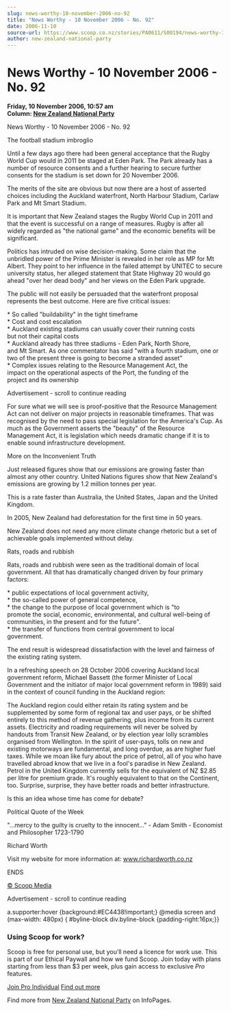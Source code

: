 ```yaml
---
slug: news-worthy-10-november-2006-no-92
title: "News Worthy - 10 November 2006 - No. 92"
date: 2006-11-10
source-url: https://www.scoop.co.nz/stories/PA0611/S00194/news-worthy-10-november-2006-no-92.htm
author: new-zealand-national-party
---
```

News Worthy - 10 November 2006 - No. 92
=======================================

**Friday, 10 November 2006, 10:57 am**  
**Column: [New Zealand National Party](https://info.scoop.co.nz/New_Zealand_National_Party)**

News Worthy - 10 November 2006 - No. 92

The football stadium imbroglio

Until a few days ago there had been general acceptance that the Rugby World Cup would in 2011 be staged at Eden Park. The Park already has a number of resource consents and a further hearing to secure further consents for the stadium is set down for 20 November 2006.

The merits of the site are obvious but now there are a host of asserted choices including the Auckland waterfront, North Harbour Stadium, Carlaw Park and Mt Smart Stadium.

It is important that New Zealand stages the Rugby World Cup in 2011 and that the event is successful on a range of measures. Rugby is after all widely regarded as "the national game" and the economic benefits will be significant.

Politics has intruded on wise decision-making. Some claim that the unbridled power of the Prime Minister is revealed in her role as MP for Mt Albert. They point to her influence in the failed attempt by UNITEC to secure university status, her alleged statement that State Highway 20 would go ahead "over her dead body" and her views on the Eden Park upgrade.

The public will not easily be persuaded that the waterfront proposal represents the best outcome. Here are five critical issues:

\* So called "buildability" in the tight timeframe  
\* Cost and cost escalation  
\* Auckland existing stadiums can usually cover their running costs  
but not their capital costs  
\* Auckland already has three stadiums - Eden Park, North Shore,  
and Mt Smart. As one commentator has said "with a fourth stadium, one or  
two of the present three is going to become a stranded asset"  
\* Complex issues relating to the Resource Management Act, the  
impact on the operational aspects of the Port, the funding of the  
project and its ownership

Advertisement - scroll to continue reading





For sure what we will see is proof-positive that the Resource Management Act can not deliver on major projects in reasonable timeframes. That was recognised by the need to pass special legislation for the America's Cup. As much as the Government asserts the "beauty" of the Resource Management Act, it is legislation which needs dramatic change if it is to enable sound infrastructure development.

  
More on the Inconvenient Truth

Just released figures show that our emissions are growing faster than almost any other country. United Nations figures show that New Zealand's emissions are growing by 1.2 million tonnes per year.

This is a rate faster than Australia, the United States, Japan and the United Kingdom.

In 2005, New Zealand had deforestation for the first time in 50 years.

New Zealand does not need any more climate change rhetoric but a set of achievable goals implemented without delay.

  
Rats, roads and rubbish

Rats, roads and rubbish were seen as the traditional domain of local government. All that has dramatically changed driven by four primary factors:

\* public expectations of local government activity,  
\* the so-called power of general competence,  
\* the change to the purpose of local government which is "to  
promote the social, economic, environmental, and cultural well-being of  
communities, in the present and for the future".  
\* the transfer of functions from central government to local  
government.

The end result is widespread dissatisfaction with the level and fairness of the existing rating system.

In a refreshing speech on 28 October 2006 covering Auckland local government reform, Michael Bassett (the former Minister of Local Government and the initiator of major local government reform in 1989) said in the context of council funding in the Auckland region:

The Auckland region could either retain its rating system and be supplemented by some form of regional tax and user pays, or be shifted entirely to this method of revenue gathering, plus income from its current assets. Electricity and roading requirements will never be solved by handouts from Transit New Zealand, or by election year lolly scrambles organised from Wellington. In the spirit of user-pays, tolls on new and existing motorways are fundamental, and long overdue, as are higher fuel taxes. While we moan like fury about the price of petrol, all of you who have travelled abroad know that we live in a fool's paradise in New Zealand. Petrol in the United Kingdom currently sells for the equivalent of NZ $2.85 per litre for premium grade. It's roughly equivalent to that on the Continent, too. Surprise, surprise, they have better roads and better infrastructure.

Is this an idea whose time has come for debate?

Political Quote of the Week

"...mercy to the guilty is cruelty to the innocent..." - Adam Smith - Economist and Philosopher 1723-1790

Richard Worth

  
Visit my website for more information at: www.richardworth.co.nz

  
ENDS

[© Scoop Media](http://www.scoop.co.nz/about/terms.html)  

Advertisement - scroll to continue reading



a.supporter:hover {background:#EC4438!important;} @media screen and (max-width: 480px) { #byline-block div.byline-block {padding-right:16px;}}

### Using Scoop for work?

Scoop is free for personal use, but you’ll need a licence for work use. This is part of our Ethical Paywall and how we fund Scoop. Join today with plans starting from less than $3 per week, plus gain access to exclusive _Pro_ features.  
  
[Join Pro Individual](https://pro.scoop.co.nz/Individual/?from=ProIn24) [Find out more](https://pro.scoop.co.nz/using-scoop-for-work/?from=ProIn24)

Find more from [New Zealand National Party](https://info.scoop.co.nz/New_Zealand_National_Party) on InfoPages.
